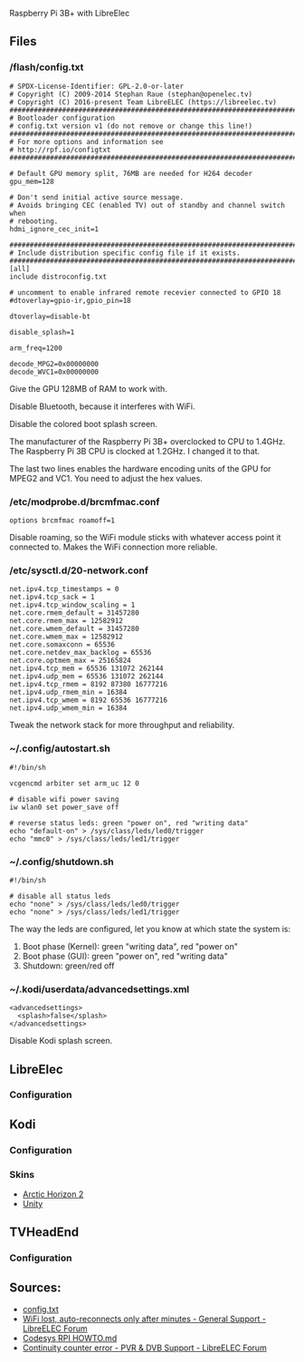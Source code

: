 Raspberry Pi 3B+ with LibreElec

## Files

### /flash/config.txt

    # SPDX-License-Identifier: GPL-2.0-or-later
    # Copyright (C) 2009-2014 Stephan Raue (stephan@openelec.tv)
    # Copyright (C) 2016-present Team LibreELEC (https://libreelec.tv)
    ################################################################################
    # Bootloader configuration
    # config.txt version v1 (do not remove or change this line!)
    ################################################################################
    # For more options and information see
    # http://rpf.io/configtxt
    ################################################################################
    
    # Default GPU memory split, 76MB are needed for H264 decoder
    gpu_mem=128
    
    # Don't send initial active source message.
    # Avoids bringing CEC (enabled TV) out of standby and channel switch when
    # rebooting.
    hdmi_ignore_cec_init=1
    
    ################################################################################
    # Include distribution specific config file if it exists.
    ################################################################################
    [all]
    include distroconfig.txt
    
    # uncomment to enable infrared remote recevier connected to GPIO 18
    #dtoverlay=gpio-ir,gpio_pin=18
    
    dtoverlay=disable-bt
    
    disable_splash=1
    
    arm_freq=1200
    
    decode_MPG2=0x00000000
    decode_WVC1=0x00000000

Give the GPU 128MB of RAM to work with.

Disable Bluetooth, because it interferes with WiFi.

Disable the colored boot splash screen.

The manufacturer of the Raspberry Pi 3B+ overclocked to CPU to 1.4GHz. The Raspberry Pi 3B CPU is clocked at 1.2GHz. I changed it to that.

The last two lines enables the hardware encoding units of the GPU for MPEG2 and VC1. You need to adjust the hex values.

### /etc/modprobe.d/brcmfmac.conf

    options brcmfmac roamoff=1

Disable roaming, so the WiFi module sticks with whatever access point it connected to. Makes the WiFi connection more reliable.

### /etc/sysctl.d/20-network.conf

    net.ipv4.tcp_timestamps = 0
    net.ipv4.tcp_sack = 1
    net.ipv4.tcp_window_scaling = 1
    net.core.rmem_default = 31457280
    net.core.rmem_max = 12582912
    net.core.wmem_default = 31457280
    net.core.wmem_max = 12582912
    net.core.somaxconn = 65536
    net.core.netdev_max_backlog = 65536
    net.core.optmem_max = 25165824
    net.ipv4.tcp_mem = 65536 131072 262144
    net.ipv4.udp_mem = 65536 131072 262144
    net.ipv4.tcp_rmem = 8192 87380 16777216
    net.ipv4.udp_rmem_min = 16384
    net.ipv4.tcp_wmem = 8192 65536 16777216
    net.ipv4.udp_wmem_min = 16384

Tweak the network stack for more throughput and reliability.

### ~/.config/autostart.sh

    #!/bin/sh
     
    vcgencmd arbiter set arm_uc 12 0
    
    # disable wifi power saving
    iw wlan0 set power_save off
    
    # reverse status leds: green "power on", red "writing data"
    echo "default-on" > /sys/class/leds/led0/trigger
    echo "mmc0" > /sys/class/leds/led1/trigger

### ~/.config/shutdown.sh

    #!/bin/sh
    
    # disable all status leds
    echo "none" > /sys/class/leds/led0/trigger
    echo "none" > /sys/class/leds/led1/trigger

The way the leds are configured, let you know at which state the system is:

1. Boot phase (Kernel): green "writing data", red "power on"
2. Boot phase (GUI): green "power on", red "writing data"
3. Shutdown: green/red off

### ~/.kodi/userdata/advancedsettings.xml

    <advancedsettings>
      <splash>false</splash>
    </advancedsettings>

Disable Kodi splash screen.

## LibreElec

### Configuration

## Kodi

### Configuration

### Skins

* [Arctic Horizon 2](https://forum.kodi.tv/showthread.php?tid=367352)
* [Unity](https://kodi.tv/addons/matrix/skin.unity)

## TVHeadEnd

### Configuration

## Sources:

* [config.txt](https://gist.github.com/microhobby/f55ddb6a8c42b111c2573651c4becdf5)
* [WiFi lost, auto-reconnects only after minutes - General Support - LibreELEC Forum](https://forum.libreelec.tv/thread/24173-wifi-lost-auto-reconnects-only-after-minutes/?postID=157235#post157235)
* [Codesys RPI HOWTO.md](https://gist.github.com/kmpm/bc7e0bb4a99f38fb4206#tune-system)
* [Continuity counter error - PVR & DVB Support - LibreELEC Forum](https://forum.libreelec.tv/thread/4878-continuity-counter-error/?postID=34178#post34178)
